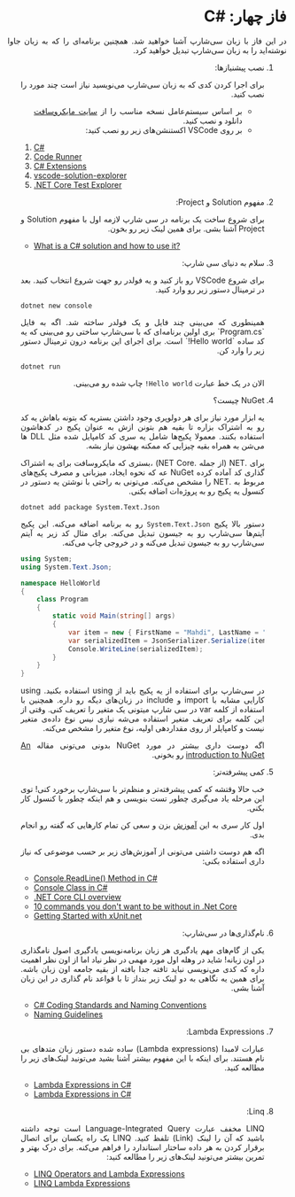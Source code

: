 <div dir="rtl" align='justify'>

# فاز چهار: #C

در این فاز با زبان سی‌شارپ آشنا خواهید شد. همچنین برنامه‌ای را که به زبان جاوا نوشته‌اید را به زبان سی‌شارپ تبدیل خواهید کرد.

1. نصب پیشنیازها:

   برای اجرا کردن کدی که به زبان سی‌شارپ می‌نویسید نیاز است چند مورد را نصب کنید.

   - بر اساس سیستم‌عامل نسخه مناسب را از [سایت مایکروسافت ](https://dotnet.microsoft.com/download/dotnet-core/3.1) دانلود و نصب کنید.
   - بر روی VSCode اکستنشن‌های زیر رو نصب کنید:

    <div dir="ltr" align='justify'>

   1. [C#](https://marketplace.visualstudio.com/items?itemName=ms-dotnettools.csharp)
   2. [Code Runner](https://marketplace.visualstudio.com/items?itemName=formulahendry.code-runner)
   3. [C# Extensions](https://marketplace.visualstudio.com/items?itemName=jchannon.csharpextensions)
   4. [vscode-solution-explorer](https://marketplace.visualstudio.com/items?itemName=fernandoescolar.vscode-solution-explorer)
   5. [.NET Core Test Explorer](https://marketplace.visualstudio.com/items?itemName=formulahendry.dotnet-test-explorer)

    </div>

2. مفهوم Solution و Project:

   برای شروع ساخت یک برنامه در سی شارپ لازمه اول با مفهوم Solution و Project آشنا بشی. برای همین لینک‌ زیر رو بخون.


    <div dir="ltr" align='justify'>

    - [What is a C# solution and how to use it?](https://stackoverflow.com/a/40400159/7498797)
    </div>

3. سلام به دنیای سی شارپ:

   برای شروع VSCode رو باز کنید و یه فولدر رو جهت شروع انتخاب کنید. بعد در ترمینال دستور زیر رو وارد کنید.

   <div dir="ltr" align='justify'>

   `dotnet new console`
   </div>
   همینطوری که می‌بینی چند فایل و یک فولدر ساخته شد. اگه به فایل `Program.cs` بری اولین برنامه‌ای که با سی‌شارپ ساختی رو می‌بینی که یه کد ساده `Hello world!` است. برای اجرای این برنامه درون ترمینال دستور زیر را وارد کن.

   <div dir="ltr" align='justify'>

   `dotnet run`
   </div>

   الان در یک خط عبارت `Hello world!` چاپ شده رو می‌بینی.

4. NuGet چیست؟

   یه ابزار مورد نیاز برای هر دولوپری وجود داشتن بستریه که بتونه باهاش یه کد رو به اشتراک بزاره تا بقیه هم بتونن ازش به عنوان پکیج در کدهاشون استفاده بکنند.
   معمولا پکیج‌ها شامل یه سری کد کامپایل شده مثل DLL ها می‌شن به همراه بقیه چیزایی که ممکنه بهشون نیاز بشه.


    برای .NET (از جمله .NET Core) ،بستری که مایکروسافت برای به اشتراک گذاری کد آماده کرده NuGet عه که نحوه ایجاد، میزبانی و مصرف پکیج‌های مربوط به .NET را مشخص می‌کنه.
    می‌تونی به راحتی با نوشتن یه دستور در کنسول یه پکیج رو به پروژه‌ات اضافه بکنی.

    <div dir="ltr" align='justify'>

    `dotnet add package System.Text.Json`

    </div>

    دستور بالا پکیج `System.Text.Json` رو به برنامه اضافه می‌کنه. این پکیج آیتم‌ها سی‌شارپ رو به جیسون تبدیل می‌کنه. برای مثال کد زیر یه آیتم سی‌شارپ رو به جیسون تبدیل می‌کنه و در خروجی چاپ می‌کنه.

    <div dir="ltr" align='justify'>

    ```C#
    using System;
    using System.Text.Json;

    namespace HelloWorld
    {
        class Program
        {
            static void Main(string[] args)
            {
                var item = new { FirstName = "Mahdi", LastName = "Malverdi"};
                var serializedItem = JsonSerializer.Serialize(item);
                Console.WriteLine(serializedItem);
            }
        }
    }
    ```

    </div>

    در سی‌شارپ برای استفاده از یه پکیج باید از using استفاده بکنید. using کارایی مشابه با import و include در زبان‌های دیگه رو داره.
    همچنین با استفاده از کلمه var در سی شارپ میتونی یک متغیر را تعریف کنی. وقتی از این کلمه برای تعریف متغیر استفاده می‌شه نیازی نیس نوع داده‌ی متغیر نیست و کامپایلر از روی مقداردهی اولیه، نوع متغیر را مشخص می‌کنه.

    اگه دوست داری بیشتر در مورد NuGet بدونی می‌تونی مقاله [An introduction to NuGet](https://docs.microsoft.com/en-us/nuget/what-is-nuget) رو بخونی.

5.  کمی پیشرفته‌تر:

    خب حالا وقتشه که کمی پیشرفته‌تر و منظم‌تر با سی‌شارپ برخورد کنی! توی این مرحله یاد می‌گیری چطور تست بنویسی و هم اینکه چطور با کنسول کار بکنی.

    اول کار سری به این [آموزش](https://softchris.github.io/pages/dotnet-core.html#resources) بزن و سعی کن تمام کارهایی که گفته رو انجام بدی.

    اگه هم دوست داشتی می‌تونی از آموزش‌های زیر بر حسب موضوعی که نیاز داری استفاده بکنی:

    <div dir="ltr" align='justify'>

    - [Console.ReadLine() Method in C#](<https://www.geeksforgeeks.org/console-readline-method-in-c-sharp/#:~:text=Console.-,ReadLine()%20Method%20in%20C%23,user%20presses%20the%20Enter%20key.>)
    - [Console Class in C#](https://www.geeksforgeeks.org/console-class-in-c-sharp/#:~:text=Weekday%20in%20C%23-,Console%20Class%20in%20C%23,output%20from%20the%20computer%20end.)
    - [.NET Core CLI overview](https://docs.microsoft.com/en-us/dotnet/core/tools/)
    - [10 commands you don't want to be without in .Net Core](https://softchris.github.io/pages/dotnet-10-commands.html#_4-dotnet-run)
    - [Getting Started with xUnit.net](https://xunit.net/docs/getting-started/netcore/cmdline)

    </div>

6.  نام‌گذاری‌ها در سی‌شارپ:

    یکی از گام‌های مهم یادگیری هر زبان برنامه‌نویسی یادگیری اصول نامگذاری در اون زبانه! شاید در وهله اول مورد مهمی در نظر نیاد اما از اون نظر اهمیت داره که کدی می‌نویسی نباید تافته جدا بافته از بقیه جامعه اون زبان باشه. برای همین یه نگاهی به دو لینک زیر بنداز تا با قواعد نام گذاری در این زبان آشنا بشی.

    <div dir="ltr" align='justify'>

    - [C# Coding Standards and Naming Conventions](https://github.com/ktaranov/naming-convention/blob/master/C%23%20Coding%20Standards%20and%20Naming%20Conventions.md)
    - [Naming Guidelines](https://docs.microsoft.com/en-us/dotnet/standard/design-guidelines/naming-guidelines)

    </div>

7.  Lambda Expressions:

    عبارات لامبدا (Lambda expressions) ساده شده دستور زبان متدهای بی نام هستند.
    برای اینکه با این مفهوم بیشتر آشنا بشید می‌تونید لینک‌های زیر را مطالعه کنید.

    <div dir="ltr" align='justify'>

    - [Lambda Expressions in C#](https://www.geeksforgeeks.org/lambda-expressions-in-c-sharp/)
    - [Lambda Expressions in C#](https://www.c-sharpcorner.com/UploadFile/bd6c67/lambda-expressions-in-C-Sharp/)

   </div>

</div>

<div dir="rtl" align='justify'>

8.  Linq:

    LINQ مخفف عبارت Language-Integrated Query است توجه داشته باشید که آن را لینک (Link) تلفظ کنید. LINQ یک راه یکسان برای اتصال برقرار کردن به هر داده ساختار استاندارد را فراهم می‌کنه.
    برای درک بهتر و تمرین بیشتر می‌تونید لینک‌های زیر را مطالعه کنید:

    <div dir="ltr" align='justify'>

    - [LINQ Operators and Lambda Expressions](https://www.c-sharpcorner.com/UploadFile/babu_2082/linq-operators-and-lambda-expression-syntax-examples/)
    - [LINQ Lambda Expressions](https://www.tutlane.com/tutorial/linq/linq-lambda-expressions)

   </div>

</div>
